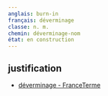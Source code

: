 ```yaml
---
anglais: burn-in
français: déverminage
classe: n. m.
chemin: déverminage-nom
état: en construction
---
```

## justification

- [déverminage - FranceTerme](https://www.culture.fr/FranceTerme/terme/INFO114)
